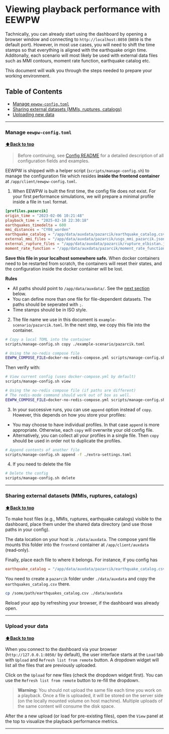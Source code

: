 # Viewing playback performance with EEWPW

Tachnically, you can already start using the dashboard by opening a browser window and connecting to `http://localhost:8050` (`8050` is the default port). However, in most use cases, you will need to shift the time stamps  so that everything is aligned with the earthquake origin time. Additonally, each scenario will most likely be used with external data files such as MMI contours, moment rate function, earthquake catalog etc.

This document will walk you through the steps needed to prepare your working environment.

## Table of Contents
- [Manage `eewpw-config.toml`](#manage-eewpw-configtoml)
- [Sharing external datasets (MMIs, ruptures, catalogs)](#sharing-external-datasets-mmis-ruptures-catalogs)
- [Uploading new data](#upload-your-data)

---


### Manage `eewpw-config.toml`
#### [⬆Back to top](#viewing-playback-performance-with-eewpw)

> Before continuing, see [Config README](README_CONFIG.md) for a detailed description of all configuration fields and examples. 

EEWPW is shipped with a helper script (`scripts/manage-config.sh`) to manage the configuration file which resides **inside the frontend container** at `/app/client/eewpw-config.toml`. 

1. When EEWPW is built the first time, the config file does not exist. For your first performance simulations, we will prepare a minimal profile inside a file in `toml` format. 

```toml
[profiles.pazarcik]
origin_time = "2023-02-06 10:21:48"
playback_time = "2025-02-10 22:30:18"
earthquakes_timedelta = 600
mmi_distances = "CY08_worden"
earthquake_catalog = "/app/data/auxdata/pazarcik/earthquake_catalog.csv"
external_mmi_files = "/app/data/auxdata/pazarcik/usgs_mmi_pazarcik.json"
external_rupture_files = "/app/data/auxdata/pazarcik/rupture_elbistan.json; /app/data/auxdata/pazarcik/rupture_pazarcik.json"
moment_rate_function = "/app/data/auxdata/pazarcik/moment_rate_function.mr"
```

**Save this file in your localhost somewhere safe.** When docker containers need to be restarted from scratch, the containers will reset their states, and the configuration inside the docker container will be lost.

**Rules**
- All paths should point to `/app/data/auxdata/`. See the [next section](#sharing-external-datasets-mmis-ruptures-catalogs) below.
- You can define more than one file for file-dependent datasets. The paths should be seperated with `;`.
- Time stamps should be in ISO style.

2. The file name we use in this document is `example-scenario/pazarcik.toml`. In the next step, we copy this file into the container. 
```bash
# Copy a local TOML into the container
scripts/manage-config.sh copy ./example-scenario/pazarcik.toml

# Using the no-redis compose file
EEWPW_COMPOSE_FILE=docker-no-redis-compose.yml scripts/manage-config.sh copy ./example-scenario/pazarcik.toml
```

Then verify with:

```bash
# View current config (uses docker-compose.yml by default)
scripts/manage-config.sh view

# Using the no-redis compose file (if paths are different)
# The redis-mode command should work out of box as well.
EEWPW_COMPOSE_FILE=docker-no-redis-compose.yml scripts/manage-config.sh view
```

3. In your successive runs, you can use `append` option instead of `copy`. However, this depends on how you store your profiles: 
- You may choose to have individual profiles. In that case `append` is more appropriate. Otherwise, each `copy` will overwrite your old config file. 
- Alternatively, you can collect all your profiles in a single file. Then `copy` should be used in order not to duplicate the profiles.

```bash
# Append contents of another file
scripts/manage-config.sh append -f ./extra-settings.toml
```

4. If you need to delete the file
```bash
# Delete the config
scripts/manage-config.sh delete
```


---

### Sharing external datasets (MMIs, ruptures, catalogs)
#### [⬆Back to top](#viewing-playback-performance-with-eewpw)

To make host files (e.g., MMIs, ruptures, earthquake catalogs) visible to the dashboard, place them under the shared data directory (and use those paths in your config).

The data location on your host is `./data/auxdata`. The compose yaml file mounts this folder into the `frontend` container at `/app/client/auxdata` (read‑only).

Finally, place each file to where it belongs. For instance, if you config has 
```toml
earthquake_catalog = "/app/data/auxdata/pazarcik/earthquake_catalog.csv"
```

You need to create a `pazarcik` folder under `./data/auxdata` and copy the `earthquakes_catalog.csv` there.
```bash
cp /some/path/earthquakes_catalog.csv ./data/auxdata
```

Reload your app by refreshing your browser, if the dashboard was already open.

---

### Upload your data
#### [⬆Back to top](#viewing-playback-performance-with-eewpw)

When you connect to the dashboard via your browser (`http://127.0.0.1:8050/` by default), the user interface starts at the `Load` tab with `Upload` and `Refresh list from remote` button. A dropdown widget will list all the files that are previously uploaded. 

Click on the `Upload` for new files (check the dropdown widget first). You can use the `Refresh list from remote` button to re-fill the dropdown.

> **Warning:** You should not upload the same file each time you work on a playback. Once a file is uploaded, it will be stored on the server side (on the locally mounted volume on host machine). Multiple uploads of the same content will consume the disk space.

After the a new upload (or load for pre-existing files), open the `View` panel at the top to visualize the playback performance metrics.

---
